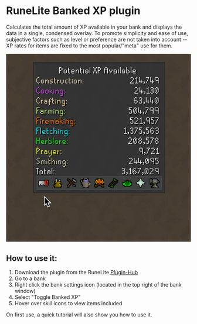 # RuneLite Banked XP plugin
Calculates the total amount of XP available in your bank and displays the data in a single, condensed overlay. To promote simplicity and ease of use, subjective factors such as level or preference are not taken into account -- XP rates for items are fixed to the most popular/"meta" use for them.

![bankedXP](/assets/bank-xp-value.gif)

## How to use it:
  1.  Download the plugin from the RuneLite [Plugin-Hub](https://github.com/runelite/runelite/wiki/Information-about-the-Plugin-Hub)
  2.  Go to a bank
  3.  Right click the bank settings icon (located in the top right of the bank window)
  4.  Select "Toggle Banked XP"
  5.  Hover over skill icons to view items included

  On first use, a quick tutorial will also show you how to use it.